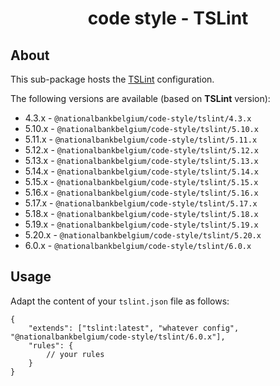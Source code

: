 <h1 align="center">
   code style - TSLint
</h1>

## About

This sub-package hosts the [TSLint](https://palantir.github.io/tslint/) configuration.

The following versions are available (based on **TSLint** version):

-   4.3.x - `@nationalbankbelgium/code-style/tslint/4.3.x`
-   5.10.x - `@nationalbankbelgium/code-style/tslint/5.10.x`
-   5.11.x - `@nationalbankbelgium/code-style/tslint/5.11.x`
-   5.12.x - `@nationalbankbelgium/code-style/tslint/5.12.x`
-   5.13.x - `@nationalbankbelgium/code-style/tslint/5.13.x`
-   5.14.x - `@nationalbankbelgium/code-style/tslint/5.14.x`
-   5.15.x - `@nationalbankbelgium/code-style/tslint/5.15.x`
-   5.16.x - `@nationalbankbelgium/code-style/tslint/5.16.x`
-   5.17.x - `@nationalbankbelgium/code-style/tslint/5.17.x`
-   5.18.x - `@nationalbankbelgium/code-style/tslint/5.18.x`
-   5.19.x - `@nationalbankbelgium/code-style/tslint/5.19.x`
-   5.20.x - `@nationalbankbelgium/code-style/tslint/5.20.x`
-   6.0.x - `@nationalbankbelgium/code-style/tslint/6.0.x`

## Usage

Adapt the content of your `tslint.json` file as follows:

```text
{
	"extends": ["tslint:latest", "whatever config", "@nationalbankbelgium/code-style/tslint/6.0.x"],
	"rules": {
		// your rules
	}
}
```
